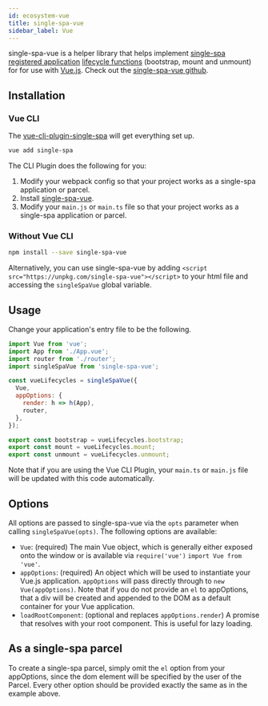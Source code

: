 ```yaml
---
id: ecosystem-vue
title: single-spa-vue
sidebar_label: Vue
---
```


single-spa-vue is a helper library that helps implement [single-spa registered application](single-spa-config.md#registering-applications) [lifecycle functions](building-applications.md#registered-application-lifecycle) (bootstrap, mount and unmount) for for use with [Vue.js](https://vuejs.org/). Check out the [single-spa-vue github](https://github.com/CanopyTax/single-spa-vue).

## Installation
### Vue CLI
The [vue-cli-plugin-single-spa](https://github.com/CanopyTax/vue-cli-plugin-single-spa) will get everything set up.

```sh
vue add single-spa
```

The CLI Plugin does the following for you:
1) Modify your webpack config so that your project works as a single-spa application or parcel.
2) Install [single-spa-vue](https://github.com/CanopyTax/single-spa-vue).
3) Modify your `main.js` or `main.ts` file so that your project works as a single-spa application or parcel.

### Without Vue CLI
```sh
npm install --save single-spa-vue
```

Alternatively, you can use  single-spa-vue by adding `<script src="https://unpkg.com/single-spa-vue"></script>` to your html file and
accessing the `singleSpaVue` global variable.

## Usage
Change your application's entry file to be the following.

```js
import Vue from 'vue';
import App from './App.vue';
import router from './router';
import singleSpaVue from 'single-spa-vue';

const vueLifecycles = singleSpaVue({
  Vue,
  appOptions: {
    render: h => h(App),
    router,
  },
});

export const bootstrap = vueLifecycles.bootstrap;
export const mount = vueLifecycles.mount;
export const unmount = vueLifecycles.unmount;

```

Note that if you are using the Vue CLI Plugin, your `main.ts` or `main.js` file will be updated with this code automatically.

## Options

All options are passed to single-spa-vue via the `opts` parameter when calling `singleSpaVue(opts)`. The following options are available:

- `Vue`: (required) The main Vue object, which is generally either exposed onto the window or is available via `require('vue')` `import Vue from 'vue'`.
- `appOptions`: (required) An object which will be used to instantiate your Vue.js application. `appOptions` will pass directly through to `new Vue(appOptions)`. Note that if you do not provide an `el` to appOptions, that a div will be created and appended to the DOM as a default container for your Vue application.
- `loadRootComponent`: (optional and replaces `appOptions.render`) A promise that resolves with your root component. This is useful for lazy loading.

## As a single-spa parcel
To create a single-spa parcel, simply omit the `el` option from your appOptions, since the dom element will be specified by the user of the Parcel. Every other
option should be provided exactly the same as in the example above.